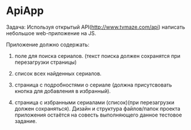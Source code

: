 # ApiApp

Задача:
Используя открытый API(http://www.tvmaze.com/api) написать небольшое web-приложение на JS.


Приложение должно содержать:
1) поле для поиска сериалов. (текст поиска должен сохранятся при перезагрузки страницы)
2) список всех найденных сериалов.

3) страница с подробностями о сериале (должна присутсвовать кнопка для добавления в избранный).
4) страница с избранными сериалами (список)(при перезагрузки должен сохраняться).
Дизайн и структура файлов/папок проекта приложения остаётся на совесть выполняющего данное тестовое задание.